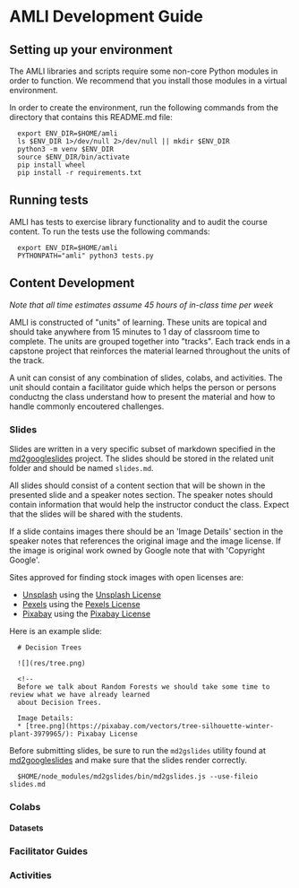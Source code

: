 # AMLI Development Guide

## Setting up your environment

The AMLI libraries and scripts require some non-core Python modules in order to
function. We recommend that you install those modules in a virtual environment.

In order to create the environment, run the following commands from the
directory that contains this README.md file:

```
  export ENV_DIR=$HOME/amli
  ls $ENV_DIR 1>/dev/null 2>/dev/null || mkdir $ENV_DIR
  python3 -m venv $ENV_DIR
  source $ENV_DIR/bin/activate
  pip install wheel
  pip install -r requirements.txt
```

## Running tests

AMLI has tests to exercise library functionality and to audit the course
content. To run the tests use the following commands:

```
  export ENV_DIR=$HOME/amli
  PYTHONPATH="amli" python3 tests.py
```

## Content Development

*Note that all time estimates assume 45 hours of in-class time per week*

AMLI is constructed of "units" of learning. These units are topical and should
take anywhere from 15 minutes to 1 day of classroom time to complete. The units
are grouped together into "tracks". Each track ends in a capstone project that
reinforces the material learned throughout the units of the track.

A unit can consist of any combination of slides, colabs, and activities. The
unit should contain a facilitator guide which helps the person or persons
conductng the class understand how to present the material and how to handle
commonly encoutered challenges.

### Slides

Slides are written in a very specific subset of markdown specified in the
[md2googleslides](https://github.com/gsuitedevs/md2googleslides) project. The
slides should be stored in the related unit folder and should be named
`slides.md`.

All slides should consist of a content section that will be shown in the
presented slide and a speaker notes section. The speaker notes should contain
information that would help the instructor conduct the class. Expect that the
slides will be shared with the students.

If a slide contains images there should be an 'Image Details' section in the
speaker notes that references the original image and the image license. If the
image is original work owned by Google note that with 'Copyright Google'.

Sites approved for finding stock images with open licenses are:

   * [Unsplash](https://unsplash.com) using the
     [Unsplash License](https://unsplash.com/license)
   * [Pexels](https://pexels.com) using the
     [Pexels License](https://www.pexels.com/photo-license/)
   * [Pixabay](https://pixabay.com) using the
     [Pixabay License](https://pixabay.com/service/license/)

Here is an example slide:

```
  # Decision Trees

  ![](res/tree.png)

  <!--
  Before we talk about Random Forests we should take some time to review what we have already learned
  about Decision Trees.

  Image Details:
  * [tree.png](https://pixabay.com/vectors/tree-silhouette-winter-plant-3979965/): Pixabay License
```

Before submitting slides, be sure to run the `md2gslides` utility found at
[md2googleslides](https://github.com/gsuitedevs/md2googleslides) and make sure
that the slides render correctly.

```
  $HOME/node_modules/md2gslides/bin/md2gslides.js --use-fileio slides.md
```

### Colabs

#### Datasets

### Facilitator Guides

### Activities

